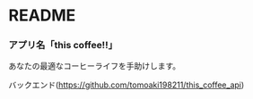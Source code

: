 # README

### アプリ名「this coffee!!」

あなたの最適なコーヒーライフを手助けします。

バックエンド(https://github.com/tomoaki198211/this_coffee_api)

